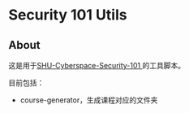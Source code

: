 # Security 101 Utils

## About

这是用于[SHU-Cyberspace-Security-101
](https://github.com/shu-cake1salie/SHU-Cyberspace-Security-101)的工具脚本。

目前包括：

- course-generator，生成课程对应的文件夹